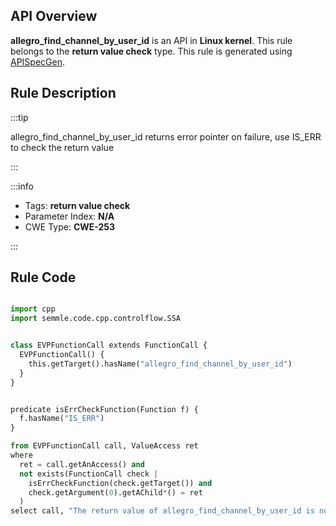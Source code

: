 ---
---


## API Overview
**allegro_find_channel_by_user_id** is an API in **Linux kernel**. This rule belongs to the **return value check** type. This rule is generated using [APISpecGen](../../tools/APISpecGen).
## Rule Description

:::tip

allegro_find_channel_by_user_id returns error pointer on failure, use IS_ERR to check the return value

:::

:::info

- Tags: **return value check**
- Parameter Index: **N/A**
- CWE Type: **CWE-253**

:::

## Rule Code
```python

import cpp
import semmle.code.cpp.controlflow.SSA


class EVPFunctionCall extends FunctionCall {
  EVPFunctionCall() {
    this.getTarget().hasName("allegro_find_channel_by_user_id")
  }
}


predicate isErrCheckFunction(Function f) {
  f.hasName("IS_ERR") 
}

from EVPFunctionCall call, ValueAccess ret
where
  ret = call.getAnAccess() and
  not exists(FunctionCall check |
    isErrCheckFunction(check.getTarget()) and
    check.getArgument(0).getAChild*() = ret
  )
select call, "The return value of allegro_find_channel_by_user_id is not checked with IS_ERR."
    
```